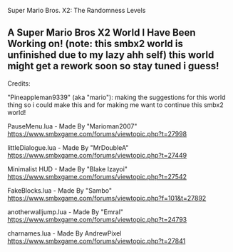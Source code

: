 Super Mario Bros. X2: The Randomness Levels

A Super Mario Bros X2 World I Have Been Working on!
(note: this smbx2 world is unfinished due to my lazy ahh self)
this world might get a rework soon so stay tuned i guess!
----------------------------------------------------------------
Credits:


"Pineappleman9339" (aka "mario"):
making the suggestions for this world thing so i could make this
and for making me want to continue this smbx2 world!

PauseMenu.lua - Made By "Marioman2007"
https://www.smbxgame.com/forums/viewtopic.php?t=27998
 
littleDialogue.lua - Made By "MrDoubleA"
https://www.smbxgame.com/forums/viewtopic.php?t=27449
	
Minimalist HUD - Made By "Blake Izayoi"
https://www.smbxgame.com/forums/viewtopic.php?t=27542

FakeBlocks.lua - Made By "Sambo"
https://www.smbxgame.com/forums/viewtopic.php?f=101&t=27892

anotherwalljump.lua - Made By "Emral"
https://www.smbxgame.com/forums/viewtopic.php?t=24793

charnames.lua - Made By AndrewPixel
https://www.smbxgame.com/forums/viewtopic.php?t=27841
